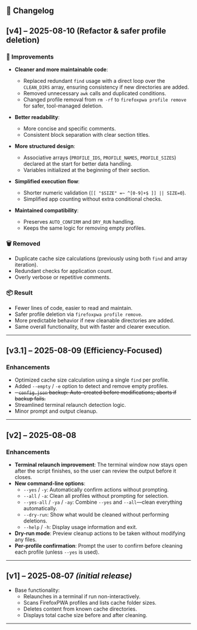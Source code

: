 ## 📝 Changelog 

## [v4] – 2025-08-10 (Refactor & safer profile deletion)
### 🚀 Improvements

* **Cleaner and more maintainable code**:
  * Replaced redundant `find` usage with a direct loop over the `CLEAN_DIRS` array, ensuring consistency if new directories are added.
  * Removed unnecessary `awk` calls and duplicated conditions.
  * Changed profile removal from `rm -rf` to `firefoxpwa profile remove` for safer, tool-managed deletion.

* **Better readability**:
  * More concise and specific comments.
  * Consistent block separation with clear section titles.

* **More structured design**:
  * Associative arrays (`PROFILE_IDS`, `PROFILE_NAMES`, `PROFILE_SIZES`) declared at the start for better data handling.
  * Variables initialized at the beginning of their section.

* **Simplified execution flow**:
  * Shorter numeric validation (`[[ "$SIZE" =~ ^[0-9]+$ ]] || SIZE=0`).
  * Simplified app counting without extra conditional checks.

* **Maintained compatibility**:
  * Preserves `AUTO_CONFIRM` and `DRY_RUN` handling.
  * Keeps the same logic for removing empty profiles.

### 🗑️ Removed
* Duplicate cache size calculations (previously using both `find` and array iteration).
* Redundant checks for application count.
* Overly verbose or repetitive comments.

### 📦 Result
* Fewer lines of code, easier to read and maintain.
* Safer profile deletion via `firefoxpwa profile remove`.
* More predictable behavior if new cleanable directories are added.
* Same overall functionality, but with faster and clearer execution.

---

## [v3.1] – 2025-08-09 (Efficiency-Focused)

### Enhancements
- Optimized cache size calculation using a single `find` per profile.
- Added `--empty` / `-e` option to detect and remove empty profiles.
- ~~- `config.json` backup: Auto-created before modifications; aborts if backup fails.~~
- Streamlined terminal relaunch detection logic.
- Minor prompt and output cleanup.

---

## [v2] – 2025-08-08

### Enhancements
- **Terminal relaunch improvement**: The terminal window now stays open after the script finishes, so the user can review the output before it closes.
- **New command-line options**:
  - `--yes` / `-y`: Automatically confirm actions without prompting.
  - `--all` / `-a`: Clean all profiles without prompting for selection.
  - `--yes-all` / `-ya` / `-ay`: Combine `--yes` and `--all`—clean everything automatically.
  - `--dry-run`: Show what would be cleaned without performing deletions.
  - `--help` / `-h`: Display usage information and exit.
- **Dry-run mode**: Preview cleanup actions to be taken without modifying any files.
- **Per-profile confirmation**: Prompt the user to confirm before cleaning each profile (unless `--yes` is used).

---

## [v1] – 2025‑08‑07 *(initial release)*
- Base functionality:
  - Relaunches in a terminal if run non-interactively.
  - Scans FirefoxPWA profiles and lists cache folder sizes.
  - Deletes content from known cache directories.
  - Displays total cache size before and after cleaning.

---
